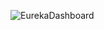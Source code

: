 
![EurekaDashboard](https://github.com/user-attachments/assets/58579519-1c62-4e45-8021-9daf9d9bf587)
